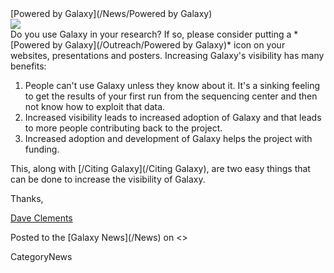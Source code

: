 <div class='newsItemHeader'>[Powered by Galaxy](/News/Powered by Galaxy)</div>

<div class='right'><a href='/Outreach/Powered by Galaxy.md'><img src='/Outreach/Powered by Galaxy/PoweredByGalaxy200.png' /></a></div>
Do you use Galaxy in your research?  If so, please consider putting a *[Powered by Galaxy](/Outreach/Powered by Galaxy)* icon on your websites, presentations and posters.  Increasing Galaxy's visibility has many benefits:

1. People can't use Galaxy unless they know about it. It's a sinking feeling to get the results of your first run from the sequencing center and then not know how to exploit that data.
2. Increased visibility leads to increased adoption of Galaxy and that leads to more people contributing back to the project.
3. Increased adoption and development of Galaxy helps the project with funding. 

This, along with [/Citing Galaxy](/Citing Galaxy), are two easy things that can be done to increase the visibility of Galaxy.

Thanks,

[Dave Clements](/DaveClements)
<div class='newsItemFooter'>Posted to the [Galaxy News](/News) on <<Date(2011-08-19T20:38:58Z)>></div>

CategoryNews
